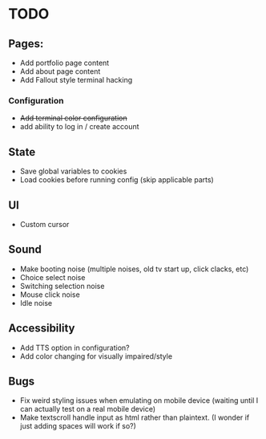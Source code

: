 # TODO

## Pages:
- Add portfolio page content
- Add about page content
- Add Fallout style terminal hacking
  
### Configuration
- ~~Add terminal color configuration~~
- add ability to log in / create account

## State
- Save global variables to cookies
- Load cookies before running config (skip applicable parts) 

## UI
- Custom cursor

## Sound
- Make booting noise (multiple noises, old tv start up, click clacks, etc)
- Choice select noise
- Switching selection noise
- Mouse click noise
- Idle noise

## Accessibility
- Add TTS option in configuration?
- Add color changing for visually impaired/style

## Bugs
- Fix weird styling issues when emulating on mobile device (waiting until I can actually test on a real mobile device)
- Make textscroll handle input as html rather than plaintext. (I wonder if just adding spaces will work if so?)
